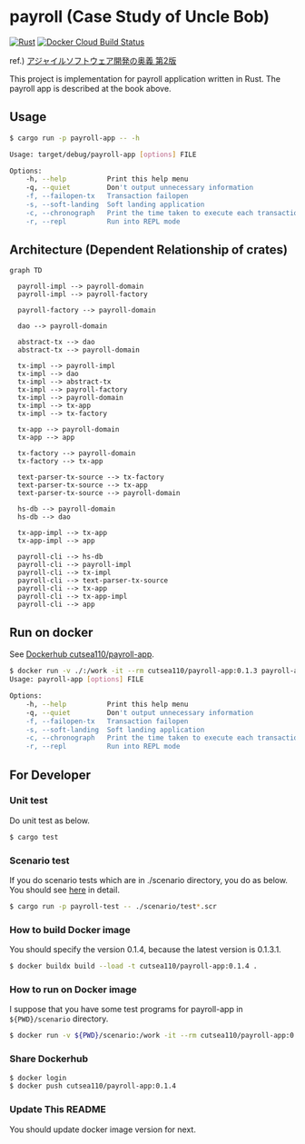 # payroll (Case Study of Uncle Bob)

[![Rust](https://github.com/cutsea110/payroll/actions/workflows/rust.yml/badge.svg)](https://github.com/cutsea110/payroll/actions/workflows/rust.yml)
[![Docker Cloud Build Status](https://img.shields.io/docker/pulls/cutsea110/payroll-app)](https://hub.docker.com/repository/docker/cutsea110/payroll-app/general)

ref.) [アジャイルソフトウェア開発の奥義 第2版](https://www.amazon.co.jp/dp/4797347783)

This project is implementation for payroll application written in Rust.
The payroll app is described at the book above.

## Usage

```bash
$ cargo run -p payroll-app -- -h

Usage: target/debug/payroll-app [options] FILE

Options:
    -h, --help          Print this help menu
    -q, --quiet         Don't output unnecessary information
    -f, --failopen-tx   Transaction failopen
    -s, --soft-landing  Soft landing application
    -c, --chronograph   Print the time taken to execute each transaction
    -r, --repl          Run into REPL mode
```

## Architecture (Dependent Relationship of crates)

```mermaid
graph TD

  payroll-impl --> payroll-domain
  payroll-impl --> payroll-factory

  payroll-factory --> payroll-domain

  dao --> payroll-domain

  abstract-tx --> dao
  abstract-tx --> payroll-domain

  tx-impl --> payroll-impl
  tx-impl --> dao
  tx-impl --> abstract-tx
  tx-impl --> payroll-factory
  tx-impl --> payroll-domain
  tx-impl --> tx-app
  tx-impl --> tx-factory

  tx-app --> payroll-domain
  tx-app --> app

  tx-factory --> payroll-domain
  tx-factory --> tx-app

  text-parser-tx-source --> tx-factory
  text-parser-tx-source --> tx-app
  text-parser-tx-source --> payroll-domain

  hs-db --> payroll-domain
  hs-db --> dao
  
  tx-app-impl --> tx-app
  tx-app-impl --> app

  payroll-cli --> hs-db
  payroll-cli --> payroll-impl
  payroll-cli --> tx-impl
  payroll-cli --> text-parser-tx-source
  payroll-cli --> tx-app
  payroll-cli --> tx-app-impl
  payroll-cli --> app
```

## Run on docker

See [Dockerhub cutsea110/payroll-app](https://hub.docker.com/repository/docker/cutsea110/payroll-app/general).

```bash
$ docker run -v ./:/work -it --rm cutsea110/payroll-app:0.1.3 payroll-app -h
Usage: payroll-app [options] FILE

Options:
    -h, --help          Print this help menu
    -q, --quiet         Don't output unnecessary information
    -f, --failopen-tx   Transaction failopen
    -s, --soft-landing  Soft landing application
    -c, --chronograph   Print the time taken to execute each transaction
    -r, --repl          Run into REPL mode
```

## For Developer

### Unit test

Do unit test as below.

```bash
$ cargo test
```

### Scenario test

If you do scenario tests which are in ./scenario directory, you do as below.
You should see [here](payroll-test/README.md) in detail.

```bash
$ cargo run -p payroll-test -- ./scenario/test*.scr
```

### How to build Docker image

You should specify the version 0.1.4, because the latest version is 0.1.3.1.

```bash
$ docker buildx build --load -t cutsea110/payroll-app:0.1.4 .
```
### How to run on Docker image

I suppose that you have some test programs for payroll-app in `${PWD}/scenario` directory.

```bash
$ docker run -v ${PWD}/scenario:/work -it --rm cutsea110/payroll-app:0.1.4 payroll-app /work/test1.scr
```

### Share Dockerhub

```bash
$ docker login
$ docker push cutsea110/payroll-app:0.1.4
```

### Update This README

You should update docker image version for next.
